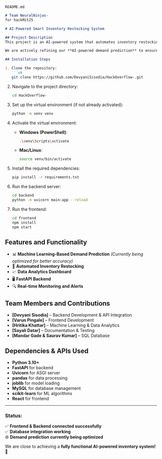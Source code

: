  `README.md`

```md
# Team NeuralNinjas-
for hackMit25

# AI-Powered Smart Inventory Restocking System

## Project Description
This project is an AI-powered system that automates inventory restocking using machine learning algorithms. It predicts demand and optimizes stock levels to reduce wastage and improve efficiency. 

We are actively refining our **AI-powered demand prediction** to ensure the most accurate results. The system is fully functional, and we are debugging the prediction pipeline to enhance performance.

## Installation Steps

1. Clone the repository:
   ```sh
   git clone https://github.com/DevyaniSisodia/HackOverflow-.git
   ```

2. Navigate to the project directory:
   ```sh
   cd HackOverflow-
   ```

3. Set up the virtual environment (if not already activated):
   ```sh
   python -m venv venv
   ```

4. Activate the virtual environment:
   - **Windows (PowerShell)**:
     ```sh
     .\venv\Scripts\activate
     ```
   - **Mac/Linux**:
     ```sh
     source venv/bin/activate
     ```

5. Install the required dependencies:
   ```sh
   pip install -r requirements.txt
   ```

6. Run the backend server:
   ```sh
   cd backend
   python -m uvicorn main:app --reload
   ```

7. Run the frontend:
   ```sh
   cd frontend
   npm install
   npm start
   ```

## Features and Functionality

- 📊 **Machine Learning-Based Demand Prediction** *(Currently being optimized for better accuracy)*
- 🛒 **Automated Inventory Restocking**
- 📈 **Data Analytics Dashboard**
- 🖥 **FastAPI Backend**
- 🔍 **Real-time Monitoring and Alerts**

## Team Members and Contributions

- **[Devyani Sisodia]** – Backend Development & API Integration
- **[Varun Pingale]** – Frontend Development
- **[Hritika Khattar]** – Machine Learning & Data Analytics
- **[Sayali Datar]** – Documentation & Testing
- **[Mandar Gade & Saurav Kumar]** – SQL Database

## Dependencies & APIs Used

- **Python 3.10+**
- **FastAPI** for backend
- **Uvicorn** for ASGI server
- **pandas** for data processing
- **joblib** for model loading
- **MySQL** for database management
- **scikit-learn** for ML algorithms
- **React** for frontend

---

### **Status:**
✅ **Frontend & Backend connected successfully**  
✅ **Database integration working**  
⚙️ **Demand prediction currently being optimized**  

We are close to achieving a **fully functional AI-powered inventory system! 🚀**  

